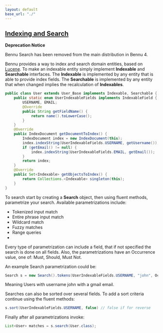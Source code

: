 ```yaml
---
layout: default
base_url: "./"
---
```



## [**Indexing and Search**](./indexing-and-search.md)

**Deprecation Notice**

Bennu Search has been removed from the main distribution in Bennu 4.

Bennu provides a way to index and search domain entities, based on [Lucene](https://lucene.apache.org/). To make an indexable entity simply implement **Indexable** and **Searchable** interfaces. The **Indexable** is implemented by any entity that is able to provide index fields. The **Searchable** is implemented by any entity that when changed implies the recalculation of **Indexables**.

```java
public class User extends User_Base implements Indexable, Searchable {
    public static enum UserIndexableFields implements IndexableField {
        USERNAME, EMAIL;
        @Override
        public String getFieldName() {
            return name().toLowerCase();
        }
    }
    @Override
    public IndexDocument getDocumentToIndex() {
        IndexDocument index = new IndexDocument(this);
        index.indexString(UserIndexableFields.USERNAME, getUsername());
        if (getEmail() != null) {
            index.indexString(UserIndexableFields.EMAIL, getEmail());
        }
        return index;
    }
    @Override
    public Set<Indexable> getObjectsToIndex() {
        return Collections.<Indexable> singleton(this);
    }
}
```


To search start by creating a **Search** object, then using fluent methods, parametrize your search. Available parametrizations include:

* Tokenized input match
* Entire phrase input match
* Wildcard match
* Fuzzy matches
* Range queries
* 
Every type of parametrization can include a field, that if not specified the search is done on all fields. Also, the parametrizations have an Occurrence value, one of: Must, Should, Must Not.

An example Search parametrization could be:
```java
Search s = new Search().tokens(UserIndexableFields.USERNAME, "john", Occur.MUST).wildcard(UserIndexableFields.EMAIL, "*@gmail.com", Occur.MUST)
```
Meaning Users with username john with a gmail email.

Searches can also be sorted over several fields. To add a sort criteria continue using the fluent methods:
```java
s.sort(UserIndexableFields.USERNAME, false) // false if for reverse
```

Finally after all parametrizations invoke:
```java
List<User> matches = s.search(User.class);
```

